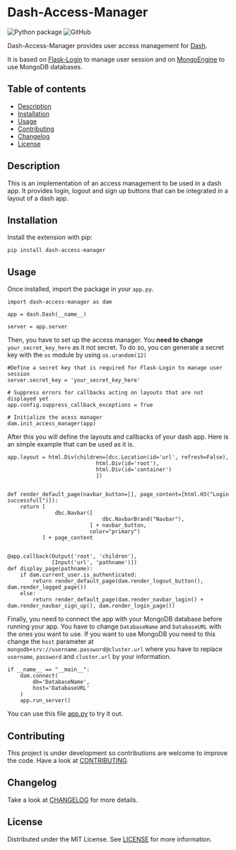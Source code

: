 # Dash-Access-Manager

![Python package](https://github.com/evan-lh/dash-access-manager/workflows/Upload%20Python%20Package/badge.svg)
![GitHub](https://img.shields.io/github/license/evan-lh/dash-access-manager)

Dash-Access-Manager provides user access management for [Dash](https://github.com/plotly/dash). 

It is based on [Flask-Login](https://github.com/maxcountryman/flask-login) to manage user session and 
on [MongoEngine](https://github.com/MongoEngine/mongoengine) to use MongoDB databases.

## Table of contents

  * [Description](#description)
  * [Installation](#installation)
  * [Usage](#usage)
  * [Contributing](#contributing)
  * [Changelog](#changelog)
  * [License](#license)

## Description

This is an implementation of an access management to be used in a dash app. 
It provides login, logout and sign up buttons that can be integrated in a layout of a dash app.

## Installation

Install the extension with pip:

    pip install dash-access-manager

## Usage

Once installed, import the package in your `app.py`.

    import dash-access-manager as dam

    app = dash.Dash(__name__)
    
    server = app.server
    
    
Then, you have to set up the access manager. You __need to change__ `your_secret_key_here` as it not secret. 
To do so, you can generate a secret key with the `os` module by using `os.urandom(12)`

    #Define a secret key that is required for Flask-Login to manage user session
    server.secret_key = 'your_secret_key_here' 
    
    # Suppress errors for callbacks acting on layouts that are not displayed yet
    app.config.suppress_callback_exceptions = True

    # Initialize the acess manager
    dam.init_access_manager(app)
    
After this you will define the layouts and callbacks of your dash app. Here is an simple example that can be used as it is.
    
    app.layout = html.Div(children=[dcc.Location(id='url', refresh=False),
                                html.Div(id='root'),
                                html.Div(id='container')
                                ])


    def render_default_page(navbar_button=[], page_content=[html.H3("Login successfull")]):
        return [
                   dbc.Navbar([
                                  dbc.NavbarBrand("Navbar"),
                              ] + navbar_button,
                              color="primary")
               ] + page_content
    
    
    @app.callback(Output('root', 'children'),
                  [Input('url', 'pathname')])
    def display_page(pathname):
        if dam.current_user.is_authenticated:
            return render_default_page(dam.render_logout_button(), dam.render_logged_page())
        else:
            return render_default_page(dam.render_navbar_login() + dam.render_navbar_sign_up(), dam.render_login_page())
  
  
Finally, you need to connect the app with your MongoDB database before running your app. 
You have to change `DatabaseName` and `DatabaseURL` with the ones you want to use. 
If you want to use MongoDB you need to this change the `host` parameter at `mongodb+srv://username.password@cluster.url` 
where you have to replace `username`, `password` and `cluster.url` by your information.
   
    if __name__ == "__main__":
        dam.connect(
            db='DatabaseName',
            host='DatabaseURL'
        )
        app.run_server()
    
You can use this file [app.py](example/app.py) to try it out.

## Contributing
This project is under development so contributions are welcome to improve the code.
Have a look at [CONTRIBUTING](docs/CONTRIBUTING.md).

## Changelog

Take a look at [CHANGELOG](docs/CHANGELOG.md) for more details. 

## License

Distributed under the MIT License. See [LICENSE](LICENSE) for more information. 
